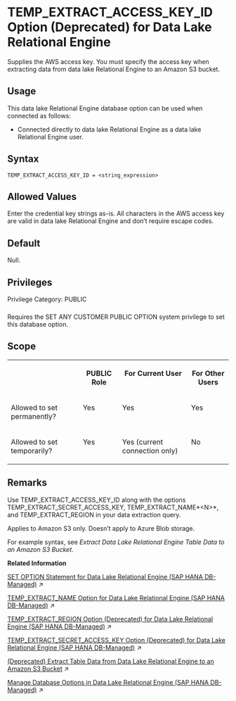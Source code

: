 <!-- loio924c9f84b1d54194819442a1b03228b1 -->

# TEMP\_EXTRACT\_ACCESS\_KEY\_ID Option \(Deprecated\) for Data Lake Relational Engine

Supplies the AWS access key. You must specify the access key when extracting data from data lake Relational Engine to an Amazon S3 bucket.



<a name="loio924c9f84b1d54194819442a1b03228b1__section_fq2_gpq_znb"/>

## Usage

This data lake Relational Engine database option can be used when connected as follows:

-   Connected directly to data lake Relational Engine as a data lake Relational Engine user.



<a name="loio924c9f84b1d54194819442a1b03228b1__temp_extract_access_key_syntax1"/>

## Syntax

```
TEMP_EXTRACT_ACCESS_KEY_ID = <string_expression>
```



<a name="loio924c9f84b1d54194819442a1b03228b1__temp_extract_access_key_values1"/>

## Allowed Values

Enter the credential key strings as-is. All characters in the AWS access key are valid in data lake Relational Engine and don’t require escape codes.



<a name="loio924c9f84b1d54194819442a1b03228b1__temp_extract_access_key_default1"/>

## Default

Null.



<a name="loio924c9f84b1d54194819442a1b03228b1__temp_extract_access_key_priv1"/>

## Privileges

Privilege Category: PUBLIC



### 

Requires the SET ANY CUSTOMER PUBLIC OPTION system privilege to set this database option.



<a name="loio924c9f84b1d54194819442a1b03228b1__temp_extract_access_key_scope1"/>

## Scope


<table>
<tr>
<th valign="top">

 

</th>
<th valign="top">

PUBLIC Role

</th>
<th valign="top">

For Current User

</th>
<th valign="top">

For Other Users

</th>
</tr>
<tr>
<td valign="top">

Allowed to set permanently?

</td>
<td valign="top">

Yes

</td>
<td valign="top">

Yes

</td>
<td valign="top">

Yes

</td>
</tr>
<tr>
<td valign="top">

Allowed to set temporarily?

</td>
<td valign="top">

Yes

</td>
<td valign="top">

Yes \(current connection only\)

</td>
<td valign="top">

No

</td>
</tr>
</table>



<a name="loio924c9f84b1d54194819442a1b03228b1__temp_extract_access_key_remarks1"/>

## Remarks

Use TEMP\_EXTRACT\_ACCESS\_KEY\_ID along with the options TEMP\_EXTRACT\_SECRET\_ACCESS\_KEY, TEMP\_EXTRACT\_NAME*<N\>*, and TEMP\_EXTRACT\_REGION in your data extraction query.

Applies to Amazon S3 only. Doesn’t apply to Azure Blob storage.

For example syntax, see *Extract Data Lake Relational Engine Table Data to an Amazon S3 Bucket*.

**Related Information**  


[SET OPTION Statement for Data Lake Relational Engine (SAP HANA DB-Managed)](https://help.sap.com/viewer/a898e08b84f21015969fa437e89860c8/2024_1_QRC/en-US/84a37a4b73ff4ba1ae53aad6b4c94803.html "Changes options that affect the behavior of the database and its compatibility with Transact-SQL. Setting the value of an option can change the behavior for all users or an individual user, in either a temporary or permanent scope.") :arrow_upper_right:

[TEMP_EXTRACT_NAME<N> Option for Data Lake Relational Engine (SAP HANA DB-Managed)](https://help.sap.com/viewer/a898e08b84f21015969fa437e89860c8/2024_1_QRC/en-US/1f0b3e1f87c948fd881490465f5eea24.html "Specifies the data lake Filescontainer object file name, or theAzure block blob name, or the Amazon S3 bucket object name you’re extracting to. You must specify the name when extracting data from data lake Relational Engine to cloud storage.") :arrow_upper_right:

[TEMP_EXTRACT_REGION Option (Deprecated) for Data Lake Relational Engine (SAP HANA DB-Managed)](https://help.sap.com/viewer/a898e08b84f21015969fa437e89860c8/2024_1_QRC/en-US/38858a2d4f3844f1a55421078ad2f90d.html "Specifies the AWS region where your Amazon S3 bucket resides. You must specify the region when extracting data from the Amazon S3 bucket.") :arrow_upper_right:

[TEMP_EXTRACT_SECRET_ACCESS_KEY Option (Deprecated) for Data Lake Relational Engine (SAP HANA DB-Managed)](https://help.sap.com/viewer/a898e08b84f21015969fa437e89860c8/2024_1_QRC/en-US/64f7adf55c7343a7bd2203ee50a46f96.html "Supplies the AWS secret access key. You must specify the secret access key when extracting data from data lake Relational Engine to an Amazon S3 bucket.") :arrow_upper_right:

[(Deprecated) Extract Table Data from Data Lake Relational Engine to an Amazon S3 Bucket](https://help.sap.com/viewer/a8942f1c84f2101594aad09c82c80aea/2024_1_QRC/en-US/5389c53044504f4b9c5865c8f9366ebe.html "Use data lake Relational Engine TEMP_EXTRACT database options in your extraction query to extract data lake Relational Engine data to one or more objects in an Amazon S3 bucket.") :arrow_upper_right:

[Manage Database Options in Data Lake Relational Engine (SAP HANA DB-Managed)](https://help.sap.com/viewer/9220e7fec0fe4503b5c5a6e21d584e63/2024_1_QRC/en-US/964f12eb2961478b8205f5bfd8ee2ec6.html "Data lake Relational Engine database options are configurable settings that change the way the data lake Relational Engine instance behaves or performs.") :arrow_upper_right:

